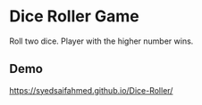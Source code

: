 # Dice Roller Game

Roll two dice. Player with the higher number wins.


## Demo

https://syedsaifahmed.github.io/Dice-Roller/
